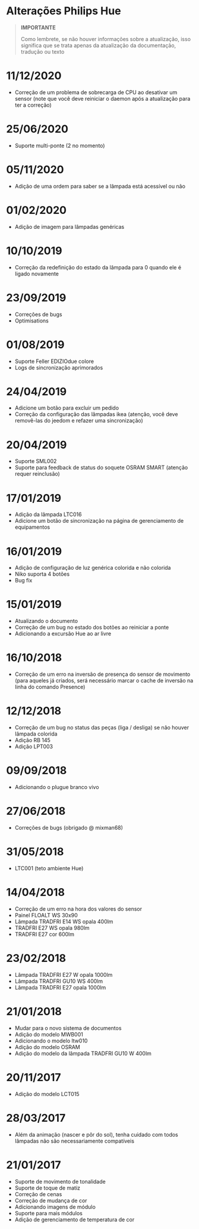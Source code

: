 # Alterações Philips Hue

>**IMPORTANTE**
>
>Como lembrete, se não houver informações sobre a atualização, isso significa que se trata apenas da atualização da documentação, tradução ou texto

# 11/12/2020

- Correção de um problema de sobrecarga de CPU ao desativar um sensor (note que você deve reiniciar o daemon após a atualização para ter a correção)

# 25/06/2020

- Suporte multi-ponte (2 no momento)

# 05/11/2020

- Adição de uma ordem para saber se a lâmpada está acessível ou não

# 01/02/2020

- Adição de imagem para lâmpadas genéricas

# 10/10/2019

- Correção da redefinição do estado da lâmpada para 0 quando ele é ligado novamente

# 23/09/2019

- Correções de bugs
- Optimisations

# 01/08/2019

- Suporte Feller EDIZIOdue colore
- Logs de sincronização aprimorados

# 24/04/2019

- Adicione um botão para excluir um pedido
- Correção da configuração das lâmpadas ikea (atenção, você deve removê-las do jeedom e refazer uma sincronização)

# 20/04/2019

- Suporte SML002
- Suporte para feedback de status do soquete OSRAM SMART (atenção requer reinclusão)

# 17/01/2019

- Adição da lâmpada LTC016
- Adicione um botão de sincronização na página de gerenciamento de equipamentos

# 16/01/2019

- Adição de configuração de luz genérica colorida e não colorida
- Niko suporta 4 botões
- Bug fix

# 15/01/2019

- Atualizando o documento
- Correção de um bug no estado dos botões ao reiniciar a ponte
- Adicionando a excursão Hue ao ar livre

# 16/10/2018

- Correção de um erro na inversão de presença do sensor de movimento (para aqueles já criados, será necessário marcar o cache de inversão na linha do comando Presence)

# 12/12/2018

- Correção de um bug no status das peças (liga / desliga) se não houver lâmpada colorida
- Adição RB 145
- Adição LPT003

# 09/09/2018

- Adicionando o plugue branco vivo

# 27/06/2018

- Correções de bugs (obrigado @ mixman68)

# 31/05/2018

-	LTC001 (teto ambiente Hue)

# 14/04/2018

-   Correção de um erro na hora dos valores do sensor
-   Painel FLOALT WS 30x90
-   Lâmpada TRADFRI E14 WS opala 400lm
-	TRADFRI E27 WS opala 980lm
-	TRADFRI E27 cor 600lm

# 23/02/2018

-	Lâmpada TRADFRI E27 W opala 1000lm
-	Lâmpada TRADFRI GU10 WS 400lm
-	Lâmpada TRADFRI E27 opala 1000lm

# 21/01/2018

- 	Mudar para o novo sistema de documentos
-   Adição do modelo MWB001
-   Adicionando o modelo ltw010
-   Adição do modelo OSRAM
-   Adição do modelo da lâmpada TRADFRI GU10 W 400lm

# 20/11/2017

-   Adição do modelo LCT015

# 28/03/2017

-   Além da animação (nascer e pôr do sol), tenha cuidado com todos
    lâmpadas não são necessariamente compatíveis

# 21/01/2017

-   Suporte de movimento de tonalidade
-   Suporte de toque de matiz
-   Correção de cenas
-   Correção de mudança de cor
-   Adicionando imagens de módulo
-   Suporte para mais módulos
-   Adição de gerenciamento de temperatura de cor
